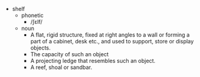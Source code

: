 - shelf
	- phonetic
		- /ʃɛlf/
	- noun
		- A flat, rigid structure, fixed at right angles to a wall or forming a part of a cabinet, desk etc., and used to support, store or display objects.
		- The capacity of such an object
		- A projecting ledge that resembles such an object.
		- A reef, shoal or sandbar.